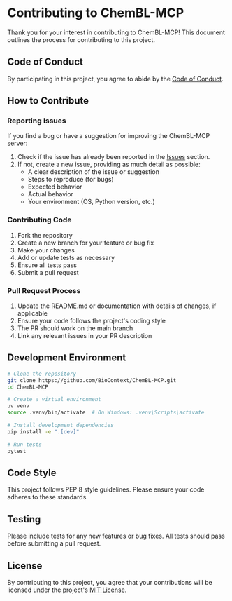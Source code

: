 # Contributing to ChemBL-MCP

Thank you for your interest in contributing to ChemBL-MCP! This document outlines the process for contributing to this project.

## Code of Conduct

By participating in this project, you agree to abide by the [Code of Conduct](CODE_OF_CONDUCT.md).

## How to Contribute

### Reporting Issues

If you find a bug or have a suggestion for improving the ChemBL-MCP server:

1. Check if the issue has already been reported in the [Issues](https://github.com/BioContext/ChemBL-MCP/issues) section.
2. If not, create a new issue, providing as much detail as possible:
   - A clear description of the issue or suggestion
   - Steps to reproduce (for bugs)
   - Expected behavior
   - Actual behavior
   - Your environment (OS, Python version, etc.)

### Contributing Code

1. Fork the repository
2. Create a new branch for your feature or bug fix
3. Make your changes
4. Add or update tests as necessary
5. Ensure all tests pass
6. Submit a pull request

### Pull Request Process

1. Update the README.md or documentation with details of changes, if applicable
2. Ensure your code follows the project's coding style
3. The PR should work on the main branch
4. Link any relevant issues in your PR description

## Development Environment

```bash
# Clone the repository
git clone https://github.com/BioContext/ChemBL-MCP.git
cd ChemBL-MCP

# Create a virtual environment
uv venv
source .venv/bin/activate  # On Windows: .venv\Scripts\activate

# Install development dependencies
pip install -e ".[dev]"

# Run tests
pytest
```

## Code Style

This project follows PEP 8 style guidelines. Please ensure your code adheres to these standards.

## Testing

Please include tests for any new features or bug fixes. All tests should pass before submitting a pull request.

## License

By contributing to this project, you agree that your contributions will be licensed under the project's [MIT License](LICENSE). 